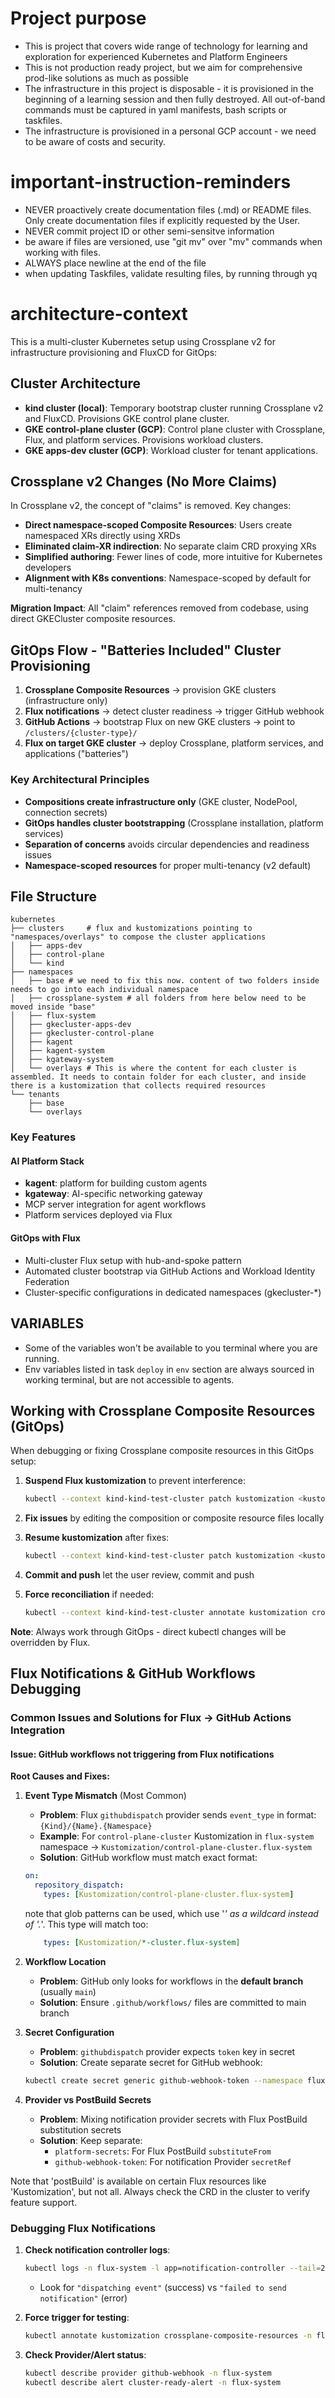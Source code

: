 # Project purpose
* This is project that covers wide range of technology for learning and exploration for experienced Kubernetes and Platform Engineers
* This is not production ready project, but we aim for comprehensive prod-like solutions as much as possible
* The infrastructure in this project is disposable - it is provisioned in the beginning of a learning session and then fully destroyed. All out-of-band commands must be captured in yaml manifests, bash scripts or taskfiles.
* The infrastructure is provisioned in a personal GCP account - we need to be aware of costs and security.

# important-instruction-reminders
* NEVER proactively create documentation files (.md) or README files. Only create documentation files if explicitly requested by the User.
* NEVER commit project ID or other semi-sensitve information
* be aware if files are versioned, use "git mv" over "mv" commands when working with files.
* ALWAYS place newline at the end of the file
* when updating Taskfiles, validate resulting files, by running through yq

# architecture-context
This is a multi-cluster Kubernetes setup using Crossplane v2 for infrastructure provisioning and FluxCD for GitOps:

## Cluster Architecture
- **kind cluster (local)**: Temporary bootstrap cluster running Crossplane v2 and FluxCD. Provisions GKE control plane cluster.
- **GKE control-plane cluster (GCP)**: Control plane cluster with Crossplane, Flux, and platform services. Provisions workload clusters.
- **GKE apps-dev cluster (GCP)**: Workload cluster for tenant applications.

## Crossplane v2 Changes (No More Claims)
In Crossplane v2, the concept of "claims" is removed. Key changes:
- **Direct namespace-scoped Composite Resources**: Users create namespaced XRs directly using XRDs
- **Eliminated claim-XR indirection**: No separate claim CRD proxying XRs
- **Simplified authoring**: Fewer lines of code, more intuitive for Kubernetes developers
- **Alignment with K8s conventions**: Namespace-scoped by default for multi-tenancy

**Migration Impact**: All "claim" references removed from codebase, using direct GKECluster composite resources.

## GitOps Flow - "Batteries Included" Cluster Provisioning
1. **Crossplane Composite Resources** → provision GKE clusters (infrastructure only)
2. **Flux notifications** → detect cluster readiness → trigger GitHub webhook
3. **GitHub Actions** → bootstrap Flux on new GKE clusters → point to `/clusters/{cluster-type}/`
4. **Flux on target GKE cluster** → deploy Crossplane, platform services, and applications ("batteries")

### Key Architectural Principles
- **Compositions create infrastructure only** (GKE cluster, NodePool, connection secrets)
- **GitOps handles cluster bootstrapping** (Crossplane installation, platform services)
- **Separation of concerns** avoids circular dependencies and readiness issues
- **Namespace-scoped resources** for proper multi-tenancy (v2 default)

## File Structure
```
kubernetes
├── clusters     # flux and kustomizations pointing to "namespaces/overlays" to compose the cluster applications
│   ├── apps-dev
│   ├── control-plane
│   └── kind
├── namespaces
│   ├── base # we need to fix this now. content of two folders inside needs to go into each individual namespace
│   ├── crossplane-system # all folders from here below need to be moved inside "base"
│   ├── flux-system
│   ├── gkecluster-apps-dev
│   ├── gkecluster-control-plane
│   ├── kagent
│   ├── kagent-system
│   ├── kgateway-system
│   └── overlays # This is where the content for each cluster is assembled. It needs to contain folder for each cluster, and inside there is a kustomization that collects required resources
└── tenants
    ├── base
    └── overlays
```

### Key Features

#### AI Platform Stack
* **kagent**: platform for building custom agents
* **kgateway**: AI-specific networking gateway
* MCP server integration for agent workflows
* Platform services deployed via Flux

#### GitOps with Flux
* Multi-cluster Flux setup with hub-and-spoke pattern
* Automated cluster bootstrap via GitHub Actions and Workload Identity Federation
* Cluster-specific configurations in dedicated namespaces (gkecluster-*)

## VARIABLES
* Some of the variables won't be available to you terminal where you are running.
* Env variables listed in task `deploy` in `env` section are always sourced in working terminal, but are not accessible to agents.

## Working with Crossplane Composite Resources (GitOps)

When debugging or fixing Crossplane composite resources in this GitOps setup:

1. **Suspend Flux kustomization** to prevent interference:
   ```bash
   kubectl --context kind-kind-test-cluster patch kustomization <kustomization_name> -n flux-system -p '{"spec":{"suspend":true}}' --type=merge
   ```

2. **Fix issues** by editing the composition or composite resource files locally

3. **Resume kustomization** after fixes:
   ```bash
   kubectl --context kind-kind-test-cluster patch kustomization <kustomization_name>  -n flux-system -p '{"spec":{"suspend":false}}' --type=merge
   ```

4. **Commit and push** let the user review, commit and push

5. **Force reconciliation** if needed:
   ```bash
   kubectl --context kind-kind-test-cluster annotate kustomization crossplane-base -n flux-system reconcile.fluxcd.io/requestedAt=$(date '+%Y-%m-%dT%H:%M:%S%z') --overwrite
   ```

**Note**: Always work through GitOps - direct kubectl changes will be overridden by Flux.

## Flux Notifications & GitHub Workflows Debugging

### Common Issues and Solutions for Flux → GitHub Actions Integration

#### Issue: GitHub workflows not triggering from Flux notifications
**Root Causes and Fixes:**

1. **Event Type Mismatch** (Most Common)
   - **Problem**: Flux `githubdispatch` provider sends `event_type` in format: `{Kind}/{Name}.{Namespace}`
   - **Example**: For `control-plane-cluster` Kustomization in `flux-system` namespace → `Kustomization/control-plane-cluster.flux-system`
   - **Solution**: GitHub workflow must match exact format:
   ```yaml
   on:
     repository_dispatch:
       types: [Kustomization/control-plane-cluster.flux-system]
   ```
   note that glob patterns can be used, which use '*' as a wildcard instead of '.*'.
   This type will match too:
   ```yaml
       types: [Kustomization/*-cluster.flux-system]
   ```

2. **Workflow Location**
   - **Problem**: GitHub only looks for workflows in the **default branch** (usually `main`)
   - **Solution**: Ensure `.github/workflows/` files are committed to main branch

3. **Secret Configuration**
   - **Problem**: `githubdispatch` provider expects `token` key in secret
   - **Solution**: Create separate secret for GitHub webhook:
   ```bash
   kubectl create secret generic github-webhook-token --namespace flux-system --from-literal=token="${GITHUB_TOKEN}"
   ```

4. **Provider vs PostBuild Secrets**
   - **Problem**: Mixing notification provider secrets with Flux PostBuild substitution secrets
   - **Solution**: Keep separate:
     - `platform-secrets`: For Flux PostBuild `substituteFrom`
     - `github-webhook-token`: For notification Provider `secretRef`

Note that 'postBuild' is available on certain Flux resources like 'Kustomization', but not all. Always check the CRD in the cluster to verify feature support.

### Debugging Flux Notifications

1. **Check notification controller logs**:
   ```bash
   kubectl logs -n flux-system -l app=notification-controller --tail=20
   ```
   - Look for `"dispatching event"` (success) vs `"failed to send notification"` (error)

2. **Force trigger for testing**:
   ```bash
   kubectl annotate kustomization crossplane-composite-resources -n flux-system reconcile.fluxcd.io/requestedAt=$(date '+%Y-%m-%dT%H:%M:%S%z') --overwrite
   ```

3. **Check Provider/Alert status**:
   ```bash
   kubectl describe provider github-webhook -n flux-system
   kubectl describe alert cluster-ready-alert -n flux-system
   ```
